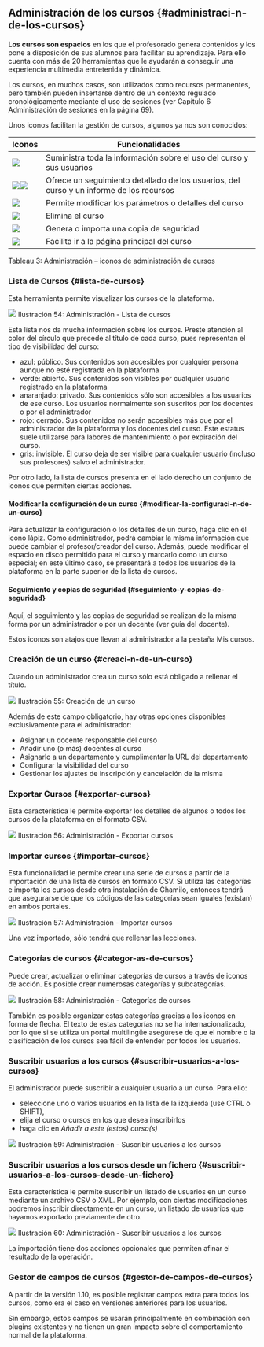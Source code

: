 ## Administración de los cursos {#administraci-n-de-los-cursos}

**Los cursos son espacios** en los que el profesorado genera contenidos y los pone a disposición de sus alumnos para facilitar su aprendizaje. Para ello cuenta con más de 20 herramientas que le ayudarán a conseguir una experiencia multimedia entretenida y dinámica.

Los cursos, en muchos casos, son utilizados como recursos permanentes, pero también pueden insertarse dentro de un contexto regulado cronológicamente mediante el uso de sesiones (ver Capítulo 6 Administración de sesiones en la página 69).

Unos iconos facilitan la gestión de cursos, algunos ya nos son conocidos:

| Iconos | Funcionalidades |
| --- | --- |
| ![](../assets/images6.png) | Suministra toda la información sobre el uso del curso y sus usuarios |
| ![](../assets/images30.png)![](../assets/images31.png) | Ofrece un seguimiento detallado de los usuarios, del curso y un informe de los recursos |
| ![](../assets/images28.png) | Permite modificar los parámetros o detalles del curso |
| ![](../assets/images29.png) | Elimina el curso |
| ![](../assets/images7.png) | Genera o importa una copia de seguridad |
| ![](../assets/images8.png) | Facilita ir a la página principal del curso |

Tableau 3: Administración – iconos de administración de cursos

### Lista de Cursos {#lista-de-cursos}

Esta herramienta permite visualizar los cursos de la plataforma.

![](../assets/images162.png)
Ilustración 54: Administración - Lista de cursos

Esta lista nos da mucha información sobre los cursos. Preste atención al color del círculo que precede al título de cada curso, pues representan el tipo de visibilidad del curso:

* azul: público. Sus contenidos son accesibles por cualquier persona aunque no esté registrada en la plataforma
* verde: abierto. Sus contenidos son visibles por cualquier usuario registrado en la plataforma
* anaranjado: privado. Sus contenidos sólo son accesibles a los usuarios de ese curso. Los usuarios normalmente son suscritos por los docentes o por el administrador
* rojo: cerrado. Sus contenidos no serán accesibles más que por el administrador de la plataforma y los docentes del curso. Este estatus suele utilizarse para labores de mantenimiento o por expiración del curso.
* gris: invisible. El curso deja de ser visible para cualquier usuario (incluso sus profesores) salvo el administrador.

Por otro lado, la lista de cursos presenta en el lado derecho un conjunto de iconos que permiten ciertas acciones.

#### Modificar la configuración de un curso {#modificar-la-configuraci-n-de-un-curso}

Para actualizar la configuración o los detalles de un curso, haga clic en el icono lápiz. Como administrador, podrá cambiar la misma información que puede cambiar el profesor/creador del curso. Además, puede modificar el espacio en disco permitido para el curso y marcarlo como un curso especial; en este último caso, se presentará a todos los usuarios de la plataforma en la parte superior de la lista de cursos.

#### Seguimiento y copias de seguridad {#seguimiento-y-copias-de-seguridad}

Aquí, el seguimiento y las copias de seguridad se realizan de la misma forma por un administrador o por un docente (ver guía del docente).

Estos iconos son atajos que llevan al administrador a la pestaña Mis cursos.

### Creación de un curso {#creaci-n-de-un-curso}

Cuando un administrador crea un curso sólo está obligado a rellenar el título.

![](../assets/images163.png)
Ilustración 55: Creación de un curso

Además de este campo obligatorio, hay otras opciones disponibles exclusivamente para el administrador:

* Asignar un docente responsable del curso
* Añadir uno (o más) docentes al curso
* Asignarlo a un departamento y cumplimentar la URL del departamento
* Configurar la visibilidad del curso
* Gestionar los ajustes de inscripción y cancelación de la misma

### Exportar Cursos {#exportar-cursos}

Esta característica le permite exportar los detalles de algunos o todos los cursos de la plataforma en el formato CSV.

![](../assets/images164.png)
Ilustración 56: Administración - Exportar cursos

### Importar cursos {#importar-cursos}

Esta funcionalidad le permite crear una serie de cursos a partir de la importación de una lista de cursos en formato CSV. Si utiliza las categorías e importa los cursos desde otra instalación de Chamilo, entonces tendrá que asegurarse de que los códigos de las categorías sean iguales (existan) en ambos portales.

![](../assets/images165.png)
Ilustración 57: Administración - Importar cursos

Una vez importado, sólo tendrá que rellenar las lecciones.

### Categorías de cursos {#categor-as-de-cursos}

Puede crear, actualizar o eliminar categorías de cursos a través de iconos de acción. Es posible crear numerosas categorías y subcategorías.

![](../assets/images166.png)
Ilustración 58: Administración - Categorías de cursos

También es posible organizar estas categorías gracias a los iconos en forma de flecha. El texto de estas categorías no se ha internacionalizado, por lo que si se utiliza un portal multilingüe asegúrese de que el nombre o la clasificación de los cursos sea fácil de entender por todos los usuarios.

### Suscribir usuarios a los cursos {#suscribir-usuarios-a-los-cursos}

El administrador puede suscribir a cualquier usuario a un curso. Para ello:

*   seleccione uno o varios usuarios en la lista de la izquierda (use CTRL o SHIFT),
*   elija el curso o cursos en los que desea inscribirlos
*   haga clic en _Añadir a este (estos) curso(s)_

![](../assets/images167.png)
Ilustración 59: Administración - Suscribir usuarios a los cursos

### Suscribir usuarios a los cursos desde un fichero {#suscribir-usuarios-a-los-cursos-desde-un-fichero}

Esta característica le permite suscribir un listado de usuarios en un curso mediante un archivo CSV o XML. Por ejemplo, con ciertas modificaciones podremos inscribir directamente en un curso, un listado de usuarios que hayamos exportado previamente de otro.

![](../assets/images169.png)
Ilustración 60: Administración - Suscribir usuarios a los cursos

La importación tiene dos acciones opcionales que permiten afinar el resultado de la operación.

### Gestor de campos de cursos {#gestor-de-campos-de-cursos}

A partir de la versión 1.10, es posible registrar campos extra para todos los cursos, como era el caso en versiones anteriores para los usuarios.

Sin embargo, estos campos se usarán principalmente en combinación con plugins existentes y no tienen un gran impacto sobre el comportamiento normal de la plataforma.